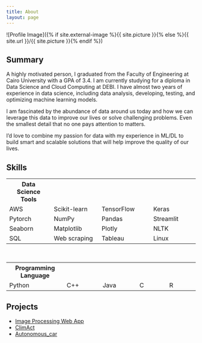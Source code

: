 ```yaml
---
title: About
layout: page
---
```

![Profile Image]({% if site.external-image %}{{ site.picture }}{% else %}{{ site.url }}/{{ site.picture }}{% endif %})
<br>
<h2>Summary</h2>

<p>A highly motivated person, I graduated from the Faculty of Engineering at Cairo University with a GPA of 3.4. I am currently studying for a diploma in Data Science and Cloud Computing at DEBI. I have almost two years of experience in data science, including data analysis, developing, testing, and optimizing machine learning models.

I am fascinated by the abundance of data around us today and how we can leverage this data to improve our lives or solve challenging problems. Even the smallest detail that no one pays attention to matters.

I’d love to combine my passion for data with my experience in ML/DL to build smart and scalable solutions that will help improve the quality of our lives.</p>

<h2>Skills</h2>

<table>
  <tr>
    <th style="width: 250px;">Data Science Tools</th>
    <th style="width: 250px;"></th>
    <th style="width: 250px;"></th>
    <th style="width: 250px;"></th>
  </tr>
  <tr>
    <td>AWS</td>
    <td>Scikit-learn</td>
    <td>TensorFlow</td>
    <td>Keras</td>
  </tr>
  <tr>
    <td>Pytorch</td>
    <td>NumPy</td>
    <td>Pandas</td>
    <td>Streamlit</td>
  </tr>
  <tr>
    <td>Seaborn</td>
    <td>Matplotlib</td>
    <td>Plotly</td>
    <td>NLTK</td>
  </tr>
  <tr>
    <td>SQL</td>
    <td>Web scraping</td>
    <td>Tableau</td>
    <td>Linux</td>
  </tr>
</table>
<br>
<table>
  <tr>
    <th style="width: 250px;">Programming Language</th>
    <th style="width: 250px;"></th>
    <th style="width: 250px;"></th>
    <th style="width: 250px;"></th>
    <th style="width: 250px;"></th>
  </tr>
  <tr>
    <td>Python</td>
    <td>C++</td>
    <td>Java</td>
    <td>C</td>
    <td>R</td>
  </tr>
</table>


<h2>Projects</h2>

<ul>
	<li><a href="https://image-processing-webapp-adelmoussa.streamlit.app/">Image Processing Web App</a></li>
	<li><a href="https://github.com/AdelMoustafa098/ClimAct">ClimAct</a></li>
	<li><a href="https://github.com/AdelMoustafa098/Autonomous_car">Autonomous_car</a></li>
</ul>
